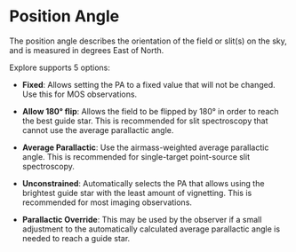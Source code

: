 # Position Angle

The position angle describes the orientation of the field or slit(s) on the sky, and is measured in degrees East of North.

Explore supports 5 options:

* __Fixed__:
Allows setting the PA to a fixed value that will not be changed.  Use this for MOS observations.


* __Allow 180° flip__:
Allows the field to be flipped by 180° in order to reach the best guide star. This is recommended for slit spectroscopy that cannot use the average parallactic angle.

* __Average Parallactic__:
Use the airmass-weighted average parallactic angle. This is recommended for single-target point-source slit spectroscopy.

* __Unconstrained__:
Automatically selects the PA that allows using the brightest guide star with the least amount of vignetting. This is recommended for most imaging observations.

* __Parallactic Override__:
This may be used by the observer if a small adjustment to the automatically calculated average parallactic angle is needed to reach a guide star.
